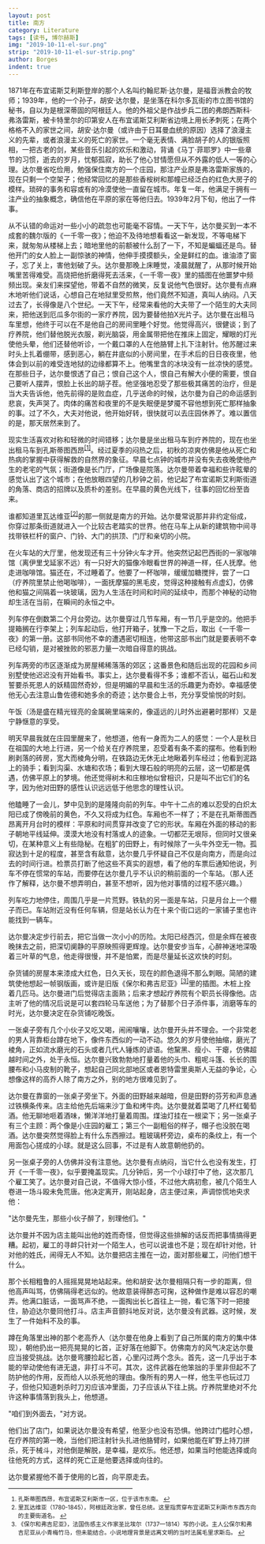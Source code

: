 ```yaml
---
layout: post
title: 南方
category: Literature
tags: [读书, 博尔赫斯]
img: "2019-10-11-el-sur.png"
strip: "2019-10-11-el-sur-strip.png"
author: Borges
indent: true
---
```


1871年在布宜诺斯艾利斯登岸的那个人名叫约翰尼斯·达尔曼，是福音派教会的牧师；1939年，他的一个孙子，胡安·达尔曼，是坐落在科尔多瓦街的市立图书馆的秘书，自以为是根深蒂固的阿根廷人。他的外祖父是作战步兵二团的弗朗西斯科·弗洛雷斯，被卡特里尔的印第安人在布宜诺斯艾利斯省边境上用长矛刺死；在两个格格不入的家世之间，胡安·达尔曼（或许由于日耳曼血统的原因）选择了浪漫主义的先辈，或者浪漫主义的死亡的家世。一个毫无表情、满脸胡子的人的银版照相，一把古老的剑，某些音乐引起的欢乐和激动，背诵《马丁·菲耶罗》中一些章节的习惯，逝去的岁月，忧郁孤寂，助长了他心甘情愿但从不外露的低人一等的心理。达尔曼省吃俭用，勉强保住南方的一个庄园，那注产业原是弗洛雷斯家族的，现在只剩一个空架子；他经常回忆的是那些香桉树和那幢已经泛白的红色大房子的模样。琐碎的事务和容或有的冷漠使他一直留在城市。年复一年，他满足于拥有一注产业的抽象概念，确信他在平原的家在等他归去。1939年2月下旬，他出了一件事。

从不认错的命运对一些小小的疏忽也可能毫不容情。一天下午，达尔曼买到一本不成套的魏尔版的《一千零一夜》；他迫不及待地想看看这一新发现，不等电梯下来，就匆匆从楼梯上去；暗地里他的前额被什么刮了一下，不知是蝙蝠还是鸟。替他开门的女人脸上一副惊骇的神情，他伸手摸摸额头，全是鲜红的血。谁油漆了窗子，忘了关上，害他划破了头。达尔曼那晚上床睡觉，凌晨就醒了，从那时候开始嘴里苦得难受。高烧把他折磨得死去活来，《一千零一夜》里的插图在他噩梦中频频出现。亲友们来探望他，带着不自然的微笑，反复说他气色很好。达尔曼有点麻木地听他们说话，心想自己在地狱里受煎熬，他们竟然不知道，真叫人纳闷。八天过去了，长得像是八个世纪。一天下午，经常来看他的大夫带了一个陌生的大夫同来，把他送到厄瓜多尔街的一家疗养院，因为要替他拍X光片子。达尔曼在出租马车里想，他终于可以在不是他自己的房间里睡个好觉。他觉得高兴，很健谈；到了疗养院，他们替他脱光衣服，剃光脑袋，用金属带把他在推床上固定，耀眼的灯光使他头晕，他们还替他听诊，一个戴口罩的人在他胳臂上扎下注射针。他苏醒过来时头上扎着绷带，感到恶心，躺在井底似的小房间里，在手术后的日日夜夜里，他体会到以前的难受连地狱的边缘都算不上。他嘴里含的冰块没有一丝凉快的感觉。在那些日子，达尔曼恨透了自己；恨自己这个人，恨自己有解大小便的需要，恨自己要听人摆弄，恨脸上长出的胡子茬。他坚强地忍受了那些极其痛苦的治疗，但是当大夫告诉他，他先前得的是败血症，几乎送命的时候，达尔曼为自己的命运感到悲哀，失声哭了。肉体的痛苦和夜里的不是失眠便是梦魇不容他想到死亡那样抽象的事。过了不久，大夫对他说，他开始好转，很快就可以去庄园休养了。难以置信的是，那天居然来到了。

现实生活喜欢对称和轻微的时间错移；达尔曼是坐出租马车到疗养院的，现在也坐出租马车到孔斯蒂图西昂<sup id="footnote-ref-1">[\[1\]](#footnote-1)</sup>。经过夏季的闷热之后，初秋的凉爽仿佛是他从死亡和热病的掌握中获得解救的自然界的象征。早晨七点钟的城市并没有失去夜晚使他产生的老宅的气氛；街道像是长门厅，广场像是院落。达尔曼带着幸福和些许眩晕的感觉认出了这个城市；在他放眼四望的几秒钟之前，他记起了布宜诺斯艾利斯街道的角落、商店的招牌以及质朴的差别。在早晨的黄色光线下，往事的回忆纷至沓来。

谁都知道里瓦达维亚<sup id="footnote-ref-2">[\[2\]](#footnote-2)</sup>的那一侧就是南方的开始。达尔曼常说那并非约定俗成，你穿过那条街道就进入一个比较古老踏实的世界。他在马车上从新的建筑物中间寻找带铁栏杆的窗户、门铃、大门的拱顶、门厅和亲切的小院。

在火车站的大厅里，他发现还有三十分钟火车才开。他突然记起巴西街的一家咖啡馆（离伊里戈延家不远）有一只好大的猫像冷眼看世界的神道一样，任人抚摩。他走进咖啡馆。猫还在，不过睡着了。他要了一杯咖啡，缓缓加糖搅拌，尝了一口（疗养院里禁止他喝咖啡），一面抚摩猫的黑毛皮，觉得这种接触有点虚幻，仿佛他和猫之间隔着一块玻璃，因为人生活在时间和时间的延续中，而那个神秘的动物却生活在当前，在瞬间的永恒之中。

列车停在倒数第二个月台旁边。达尔曼穿过几节车厢，有一节几乎是空的。他把手提箱搁在行李架上；列车起动后，他打开箱子，犹豫一下之后，取出《一千零一夜》的第一册。这部书同他不幸的遭遇密切相连，他带这部书出门就是要表明不幸已经勾销，是对被挫败的邪恶力量一次暗自得意的挑战。

列车两旁的市区逐渐成为房屋稀稀落落的郊区；这番景色和随后出现的花园和乡间别墅使他迟迟没有开始看书。事实上，达尔曼看得不多；谁都不否认，磁石山和发誓要杀死恩人的妖精固然奇妙，但是明媚的早晨和生活的乐趣更为奇妙。幸福感使他无心去注意山鲁佐德和她多余的奇迹；达尔曼合上书，充分享受愉悦的时刻。

午饭（汤是盛在精光锃亮的金属碗里端来的，像遥远的儿时外出避暑时那样）又是宁静惬意的享受。

<span style="font-family: STKaiti, KaiTi;">明天早晨我就在庄园里醒来了</span>，他想道，他有一身而为二人的感觉：一个人是秋日在祖国的大地上行进，另一个给关在疗养院里，忍受着有条不紊的摆布。他看到粉刷剥落的砖房，宽大而棱角分明，在铁路边无休无止地瞅着列车经过；他看到泥路上的骑手；看到沟渠、水塘和农场；看到大理石般的明亮的云层，这一切都是偶遇，仿佛平原上的梦境。他还觉得树木和庄稼地似曾相识，只是叫不出它们的名字，因为他对田野的感性认识远远低于他思念的理性认识。

他瞌睡了一会儿，梦中见到的是隆隆向前的列车。中午十二点的难以忍受的白炽太阳已成了傍晚前的黄色，不久又将成为红色。车厢也不一样了；不是在孔斯蒂图西昂离开月台时的模样：平原和时间贯穿并改变了它的形状。车厢在外面的移动的影子朝地平线延伸。漠漠大地没有村落或人的迹象。一切都茫无垠际，但同时又很亲切，在某种意义上有些隐秘。在粗犷的田野上，有时候除了一头牛外空无一物。孤寂达到十足的程度，甚至含有敌意，达尔曼几乎怀疑自己不仅是向南方，而是向过去的时间行进。检票员打断了他这些不真实的遐想，看了他的车票后通知他说，列车不停在惯常的车站，而要停在达尔曼几乎不认识的稍前面的一个车站。（那人还作了解释，达尔曼不想弄明白，甚至不想听，因为他对事情的过程不感兴趣。）

列车吃力地停住，周围几乎是一片荒野。铁轨的另一面是车站，只是月台上一个棚子而已。车站附近没有任何车辆，但是站长认为在十来个街口远的一家铺子里也许能找到一辆车。

达尔曼决定步行前去，把它当做一次小小的历险。太阳已经西沉，但是余辉在被夜晚抹去之前，把深切阒静的平原映照得更辉煌。达尔曼安步当车，心醉神迷地深吸着三叶草的气息，他走得很慢，并不是怕累，而是尽量延长这欢快的时刻。

杂货铺的房屋本来漆成大红色，日久天长，现在的颜色退得不那么刺眼。简陋的建筑使他想起一帧钢版画，或许是旧版《保尔和弗吉尼亚》<sup id="footnote-ref-3">[\[3\]](#footnote-3)</sup>里的插图。木桩上拴着几匹马。达尔曼进门后觉得店主面熟；后来才想起疗养院有个职员长得像他。店主听了他的情况后说是可以套四轮马车送他；为了替那个日子添件事，消磨等车的时光，达尔曼决定在杂货铺吃晚饭。

一张桌子旁有几个小伙子又吃又喝，闹闹嚷嚷，达尔曼开头并不理会。一个非常老的男人背靠柜台蹲在地下，像件东西似的一动不动。悠久的岁月使他抽缩，磨光了棱角，正如流水磨光的石头或者几代人锤炼的谚语。他黧黑、瘦小、干瘪，仿佛超越时间之外，处于永恒。达尔曼兴致勃勃地打量着他的头巾、粗呢斗篷、长长的围腰布和小马皮制的靴子，想起自己同北部地区或者恩特雷里奥斯人无益的争论，心想像这样的高乔人除了南方之外，别的地方很难见到了。

达尔曼在靠窗的一张桌子旁坐下。外面的田野越来越暗，但是田野的芬芳和声息通过铁横条传来。店主给他先后端来沙丁鱼和烤牛肉。达尔曼就着菜喝了几杯红葡萄酒。他无聊地咂着酒味，懒洋洋地打量着周围。煤油灯挂在一根梁下；另一张桌子有三个主顾：两个像是小庄园的雇工；第三个一副粗俗的样子，帽子也没脱在喝酒。达尔曼突然觉得脸上有什么东西擦过。粗玻璃杯旁边，桌布的条纹上，有一个用面包心搓成的小球。就是这么回事，不过是有人故意朝他扔的。

另一张桌子旁的人仿佛并没有注意他。达尔曼有点纳闷，当它什么也没有发生，打开《一千零一夜》，似乎要掩盖现实。几分钟后，另一个小球打中了他，这次那几个雇工笑了。达尔曼对自己说，不值得大惊小怪，不过他大病初愈，被几个陌生人卷进一场斗殴未免荒唐。他决定离开，刚站起身，店主便过来，声调惊慌地央求他：

"达尔曼先生，那些小伙子醉了，别理他们。"

达尔曼并不因为店主能叫出他的姓而奇怪，但觉得这些排解的话反而把事情搞得更糟。起初，雇工的寻衅只针对一个陌生人，也可以说谁也不是；现在却针对他，针对他的姓氏，闹得无人不知。达尔曼把店主推在一边，面对那些雇工，问他们想干什么。

那个长相粗鲁的人摇摇晃晃地站起来。他和胡安·达尔曼相隔只有一步的距离，但他高声叫骂，仿佛隔得老远似的。他故意装得醉态可掬，这种做作是难以容忍的嘲弄。他满口脏话，一面骂声不绝，一面掏出长匕首往上一抛，看它落下时一把接住，胁迫达尔曼同他打斗。店主声音颤抖地反对说，达尔曼没有武器。这时候，发生了一件始料不及的事。

蹲在角落里出神的那个老高乔人（达尔曼在他身上看到了自己所属的南方的集中体现），朝他扔出一把亮晃晃的匕首，正好落在他脚下。仿佛南方的风气决定达尔曼应当接受挑战。达尔曼弯腰捡起匕首，心里闪过两个念头。首先，这一几乎出于本能的举动使他有进无退，非打斗不可。其次，这件武器在他笨拙的手里非但起不了防护他的作用，反而给人以杀死他的理由。像所有的男人一样，他生平也玩过刀子，但他只知道刺杀时刀刃应该冲里面，刀子应该从下往上挑。<span style="font-family: STKaiti, KaiTi;">疗养院里绝对不允许这种事情落到我头上</span>，他想道。

"咱们到外面去，"对方说。

他们出了店门，如果说达尔曼没有希望，他至少也没有恐惧。他跨过门槛时心想，在疗养院的第一晚，当他们把注射针头扎进他胳臂时，如果他能在旷野上持刀拼杀，死于械斗，对他倒是解脱，是幸福，是欢乐。他还想，如果当时他能选择或向往他死的方式，这样的死亡正是他要选择或向往的。

达尔曼紧握他不善于使用的匕首，向平原走去。

<hr style="height: 1px;width: 50%;background-color: black;margin-bottom: 5px;">
<ol style="font-size: smaller;">
  <li id="footnote-1">
    孔斯蒂图西昂，布宜诺斯艾利斯市一区，位于该市东南。 <a href="#footnote-ref-1" title="go back">↩</a>
  </li>
  <li id="footnote-2">
    里瓦达维亚（1780-1845），阿根廷政治家，曾任总统。这里指贯穿布宜诺斯艾利斯市东西方向的主要街道名。 <a href="#footnote-ref-2" title="go back">↩</a>
  </li>
  <li id="footnote-3">
    《保尔和弗吉尼亚》，法国伤感主义作家圣比埃尔（1737—1814）写的小说。主人公保尔和弗吉尼亚从小青梅竹马，但未能结合。小说地理背景是远离文明的当时法属毛里求斯岛。 <a href="#footnote-ref-3" title="go back">↩</a>
  </li>
</ol>